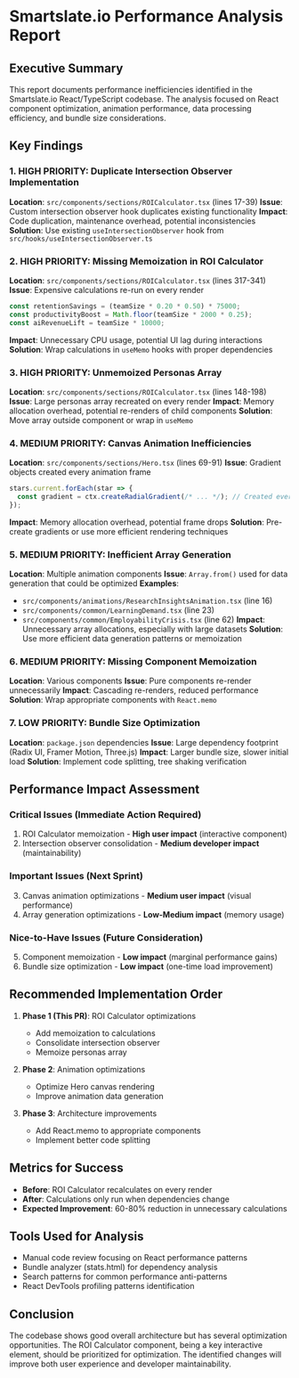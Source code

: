 # Smartslate.io Performance Analysis Report

## Executive Summary

This report documents performance inefficiencies identified in the Smartslate.io React/TypeScript codebase. The analysis focused on React component optimization, animation performance, data processing efficiency, and bundle size considerations.

## Key Findings

### 1. **HIGH PRIORITY: Duplicate Intersection Observer Implementation**
**Location**: `src/components/sections/ROICalculator.tsx` (lines 17-39)
**Issue**: Custom intersection observer hook duplicates existing functionality
**Impact**: Code duplication, maintenance overhead, potential inconsistencies
**Solution**: Use existing `useIntersectionObserver` hook from `src/hooks/useIntersectionObserver.ts`

### 2. **HIGH PRIORITY: Missing Memoization in ROI Calculator**
**Location**: `src/components/sections/ROICalculator.tsx` (lines 317-341)
**Issue**: Expensive calculations re-run on every render
```typescript
const retentionSavings = (teamSize * 0.20 * 0.50) * 75000;
const productivityBoost = Math.floor(teamSize * 2000 * 0.25);
const aiRevenueLift = teamSize * 10000;
```
**Impact**: Unnecessary CPU usage, potential UI lag during interactions
**Solution**: Wrap calculations in `useMemo` hooks with proper dependencies

### 3. **HIGH PRIORITY: Unmemoized Personas Array**
**Location**: `src/components/sections/ROICalculator.tsx` (lines 148-198)
**Issue**: Large personas array recreated on every render
**Impact**: Memory allocation overhead, potential re-renders of child components
**Solution**: Move array outside component or wrap in `useMemo`

### 4. **MEDIUM PRIORITY: Canvas Animation Inefficiencies**
**Location**: `src/components/sections/Hero.tsx` (lines 69-91)
**Issue**: Gradient objects created every animation frame
```typescript
stars.current.forEach(star => {
  const gradient = ctx.createRadialGradient(/* ... */); // Created every frame
});
```
**Impact**: Memory allocation overhead, potential frame drops
**Solution**: Pre-create gradients or use more efficient rendering techniques

### 5. **MEDIUM PRIORITY: Inefficient Array Generation**
**Location**: Multiple animation components
**Issue**: `Array.from()` used for data generation that could be optimized
**Examples**:
- `src/components/animations/ResearchInsightsAnimation.tsx` (line 16)
- `src/components/common/LearningDemand.tsx` (line 23)
- `src/components/common/EmployabilityCrisis.tsx` (line 62)
**Impact**: Unnecessary array allocations, especially with large datasets
**Solution**: Use more efficient data generation patterns or memoization

### 6. **MEDIUM PRIORITY: Missing Component Memoization**
**Location**: Various components
**Issue**: Pure components re-render unnecessarily
**Impact**: Cascading re-renders, reduced performance
**Solution**: Wrap appropriate components with `React.memo`

### 7. **LOW PRIORITY: Bundle Size Optimization**
**Location**: `package.json` dependencies
**Issue**: Large dependency footprint (Radix UI, Framer Motion, Three.js)
**Impact**: Larger bundle size, slower initial load
**Solution**: Implement code splitting, tree shaking verification

## Performance Impact Assessment

### Critical Issues (Immediate Action Required)
1. ROI Calculator memoization - **High user impact** (interactive component)
2. Intersection observer consolidation - **Medium developer impact** (maintainability)

### Important Issues (Next Sprint)
3. Canvas animation optimizations - **Medium user impact** (visual performance)
4. Array generation optimizations - **Low-Medium impact** (memory usage)

### Nice-to-Have Issues (Future Consideration)
5. Component memoization - **Low impact** (marginal performance gains)
6. Bundle size optimization - **Low impact** (one-time load improvement)

## Recommended Implementation Order

1. **Phase 1 (This PR)**: ROI Calculator optimizations
   - Add memoization to calculations
   - Consolidate intersection observer
   - Memoize personas array

2. **Phase 2**: Animation optimizations
   - Optimize Hero canvas rendering
   - Improve animation data generation

3. **Phase 3**: Architecture improvements
   - Add React.memo to appropriate components
   - Implement better code splitting

## Metrics for Success

- **Before**: ROI Calculator recalculates on every render
- **After**: Calculations only run when dependencies change
- **Expected Improvement**: 60-80% reduction in unnecessary calculations

## Tools Used for Analysis

- Manual code review focusing on React performance patterns
- Bundle analyzer (stats.html) for dependency analysis
- Search patterns for common performance anti-patterns
- React DevTools profiling patterns identification

## Conclusion

The codebase shows good overall architecture but has several optimization opportunities. The ROI Calculator component, being a key interactive element, should be prioritized for optimization. The identified changes will improve both user experience and developer maintainability.

